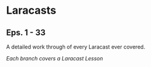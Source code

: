 Laracasts
=========

Eps. 1 - 33
-----------

A detailed work through of every Laracast ever covered.

*Each branch covers a Laracast Lesson*
